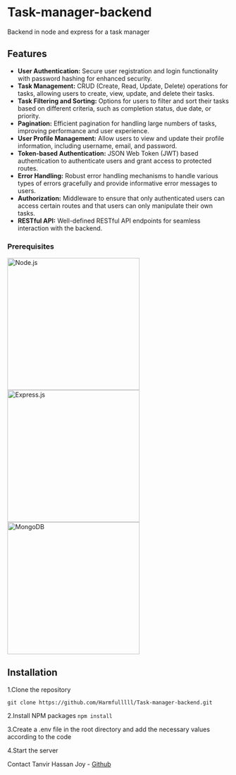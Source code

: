 # Task-manager-backend
Backend in node and express for a task manager

## Features

- **User Authentication:** Secure user registration and login functionality with password hashing for enhanced security.
- **Task Management:** CRUD (Create, Read, Update, Delete) operations for tasks, allowing users to create, view, update, and delete their tasks.
- **Task Filtering and Sorting:** Options for users to filter and sort their tasks based on different criteria, such as completion status, due date, or priority.
- **Pagination:** Efficient pagination for handling large numbers of tasks, improving performance and user experience.
- **User Profile Management:** Allow users to view and update their profile information, including username, email, and password.
- **Token-based Authentication:** JSON Web Token (JWT) based authentication to authenticate users and grant access to protected routes.
- **Error Handling:** Robust error handling mechanisms to handle various types of errors gracefully and provide informative error messages to users.
- **Authorization:** Middleware to ensure that only authenticated users can access certain routes and that users can only manipulate their own tasks.
- **RESTful API:** Well-defined RESTful API endpoints for seamless interaction with the backend.

### Prerequisites

<img src="https://nodejs.org/static/images/logo.svg" alt="Node.js" width="300"/>
<img src="https://expressjs.com/images/express-facebook-share.png" alt="Express.js" width="300"/>
<img src="https://webassets.mongodb.com/_com_assets/cms/MongoDB_Logo_FullColorBlack_RGB-4td3yuxzjs.png" alt="MongoDB" width="300"/>

## Installation 

1.Clone the repository

`git clone https://github.com/Harmfulllll/Task-manager-backend.git `

2.Install NPM packages
`npm install`

3.Create a .env file in the root directory and add the necessary values according to the code

4.Start the server

Contact
Tanvir Hassan Joy - [Github](https://github.com/Harmfulllll)


